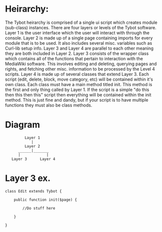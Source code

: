 Heirarchy:
==========
The Tybot heirarchy is comprised of a single ui script which creates module (sub-class) instances.
There are four layers or levels of the Tybot software. Layer 1 is the user interface which the 
user will interact with through the console. Layer 2 is made up of a single page containing imports for 
every module that is to be used. It also includes several misc. variables such as Curl-lib setup info.
Layer 3 and Layer 4 are parallel to each other meaning they are both included in Layer 2. Layer 3 
consists of the wrapper class which contains all of the functions that pertain to interaction with
the MediaWiki software. This involves editing and deleting, querying pages and rights, and fetching
other misc. information to be processed by the Level 4 scripts. Layer 4 is made up of several classes that
extend Layer 3. Each script (edit, delete, block, move category, etc) will be contained within it's own class.
Each class must have a main method titled init. This method is the first and only thing called by Layer 1.
If the script is a simple "do this then this then this" script then everything will be contained within
the init method. This is just fine and dandy, but if your script is to have multiple functions they must 
also be class methods.

Diagram
=======
```
         Layer 1
		    |
	   	 Layer 2
	  ______|_______
	  |            |
   Layer 3      Layer 4
```

Layer 3 ex.
===========
```
class Edit extends Tybot {

    public function init($page) {

	    //Do stuff here

    }

}
```

